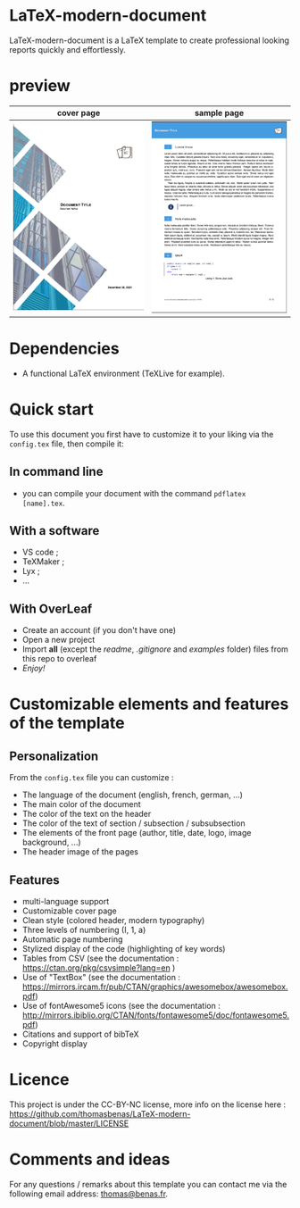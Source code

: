 # LaTeX-modern-document
LaTeX-modern-document is a LaTeX template to create professional looking reports quickly and effortlessly.

# preview

| cover page | sample page |
| :------------------: | :------------------: |
| [![A custom title page](examples/cover-page.png)](examples/document.pdf) | [![A basic example page](examples/page.png)](examples/document.pdf) |

# Dependencies
* A functional LaTeX environment (TeXLive for example).

# Quick start
To use this document you first have to customize it to your liking via the `config.tex` file, then compile it:

## In command line
* you can compile your document with the command `pdflatex [name].tex`.

## With a software
* VS code ;
* TeXMaker ;
* Lyx ;
* ...

## With OverLeaf
* Create an account (if you don't have one)
* Open a new project
* Import **all** (except the *readme*, *.gitignore* and *examples* folder) files from this repo to overleaf
* *Enjoy!*

# Customizable elements and features of the template

## Personalization

From the `config.tex` file you can customize : 
* The language of the document (english, french, german, ...)
* The main color of the document
* The color of the text on the header
* The color of the text of section / subsection / subsubsection
* The elements of the front page (author, title, date, logo, image background, ...)
* The header image of the pages

## Features

* multi-language support
* Customizable cover page
* Clean style (colored header, modern typography)
* Three levels of numbering (I, 1, a)
* Automatic page numbering
* Stylized display of the code (highlighting of key words)
* Tables from CSV (see the documentation : https://ctan.org/pkg/csvsimple?lang=en )
* Use of "TextBox" (see the documentation : https://mirrors.ircam.fr/pub/CTAN/graphics/awesomebox/awesomebox.pdf)
* Use of fontAwesome5 icons (see the documentation : http://mirrors.ibiblio.org/CTAN/fonts/fontawesome5/doc/fontawesome5.pdf)
* Citations and support of bibTeX
* Copyright display

# Licence

This project is under the CC-BY-NC license, more info on the license here :
https://github.com/thomasbenas/LaTeX-modern-document/blob/master/LICENSE

# Comments and ideas

For any questions / remarks about this template you can contact me via the following email address: thomas@benas.fr.
